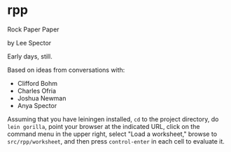 # rpp

Rock Paper Paper

by Lee Spector

Early days, still.

Based on ideas from conversations with:

- Clifford Bohm
- Charles Ofria
- Joshua Newman
- Anya Spector

Assuming that you have leiningen installed, `cd` to the project directory, do `lein gorilla`, point your browser at the indicated URL, click on the command menu in the upper right, select "Load a worksheet," browse to `src/rpp/worksheet`, and then press `control-enter` in each cell to evaluate it.